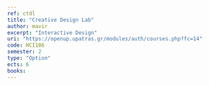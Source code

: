 ```yaml
---
ref: ctdl
title: "Creative Design Lab"
author: mavir
excerpt: "Interactive Design"
uri: "https://openup.upatras.gr/modules/auth/courses.php?fc=14"
code: HCI106
semester: 2
type: "Option"
ects: 6
books: 
---
```

